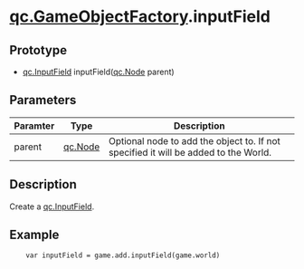 # [qc.GameObjectFactory](GameObjectFactory.md).inputField

## Prototype
* [qc.InputField](CInputField.md) inputField([qc.Node](CNode.md) parent)

## Parameters
| Paramter | Type | Description |
| ----------- | ----------- | ----------- |
| parent | [qc.Node](CNode.md) |  Optional node to add the object to. If not specified it will be added to the World. |

## Description
Create a [qc.InputField](CInputField.md).

## Example
````
    var inputField = game.add.inputField(game.world)
````
